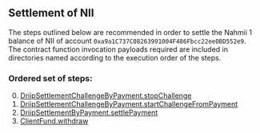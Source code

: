 ## Settlement of NII
The steps outlined below are recommended in order to settle the Nahmii 1 balance of NII of account `0xa9a1C737C08263991004F486Fbcc22ee0BD552e9`. The contract function invocation payloads required are included in directories named according to the execution order of the steps.
### Ordered set of steps:
0. [DriipSettlementChallengeByPayment.stopChallenge](https://etherscan.io/address/0x906fd331f5e382f05b8ae26900140c37f0db139a#writeContract)
1. [DriipSettlementChallengeByPayment.startChallengeFromPayment](https://etherscan.io/address/0x906fd331f5e382f05b8ae26900140c37f0db139a#writeContract)
2. [DriipSettlementByPayment.settlePayment](https://etherscan.io/address/0xd2600fd59786b44c4869066018870aa33417f8f2#writeContract)
3. [ClientFund.withdraw](https://etherscan.io/address/0xcc8d82f6ba952966e63001c7b320eef2ae729099#writeContract)
